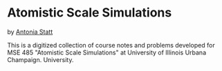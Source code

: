 # Atomistic Scale Simulations

by [Antonia Statt](https://matse.illinois.edu/people/profile/statt)

This is a digitized collection of course notes and problems developed for MSE 485 "Atomistic Scale Simulations" at University of Illinois Urbana Champaign.
University.
